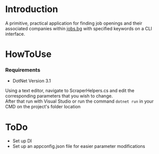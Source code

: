 # Introduction
A primitive, practical application for finding job openings and their associated companies within [jobs.bg](https://www.jobs.bg) with specified keywords on a CLI interface.

# HowToUse
### Requirements
- DotNet Version 3.1

Using a text editor, navigate to ScraperHelpers.cs and edit the corresponding parameters that you wish to change.<br />
After that run with Visual Studio or run the command `dotnet run` in your CMD on the project's folder location

# ToDo
- Set up DI
- Set up an appconfig.json file for easier parameter modifications
